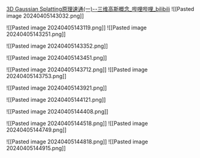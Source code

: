 
[3D Gaussian Splatting原理速通(一)--三维高斯概念_哔哩哔哩_bilibili](https://www.bilibili.com/video/BV11e411n79b/?spm_id_from=333.788&vd_source=9d1c0e05a6ea12167d6e82752c7bc22a)
![[Pasted image 20240405143032.png]]

![[Pasted image 20240405143119.png]]
![[Pasted image 20240405143251.png]]

![[Pasted image 20240405143352.png]]

![[Pasted image 20240405143451.png]]

![[Pasted image 20240405143712.png]] ![[Pasted image 20240405143753.png]]

![[Pasted image 20240405143921.png]]

![[Pasted image 20240405144121.png]]

  ![[Pasted image 20240405144408.png]] 
  
  ![[Pasted image 20240405144518.png]]
  ![[Pasted image 20240405144749.png]]
  
  ![[Pasted image 20240405144818.png]]
![[Pasted image 20240405144915.png]]
